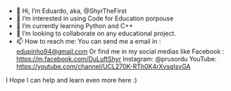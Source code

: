 - 👋 Hi, I’m Eduardo, aka, @ShyrTheFirst
- 👀 I’m interested in using Code for Education porpouse
- 🌱 I’m currently learning Python and C++
- 💞️ I’m looking to collaborate on any educational project. 
- 📫 How to reach me:
You can send me a email in : edupinho94@gmail.com
Or find me in my social medias like
Facebook : https://m.facebook.com/DuLuftShyr
Instagram: @prusordu
YouTube: https://youtube.com/channel/UCL270K-RTh0K4rXvsqIsvGA


I Hope I can help and learn even more here :)
